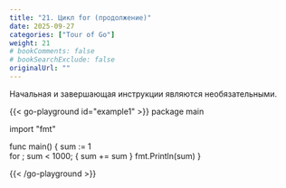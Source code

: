 ```yaml
---
title: "21. Цикл for (продолжение)"
date: 2025-09-27
categories: ["Tour of Go"]
weight: 21
# bookComments: false
# bookSearchExclude: false
originalUrl: ""
---
```

Начальная и завершающая инструкции являются необязательными.

{{< go-playground id="example1" >}}
package main

import "fmt"

func main() {
    sum := 1    
    for ; sum < 1000; {
        sum += sum
    }
    fmt.Println(sum)
}


{{< /go-playground >}} 